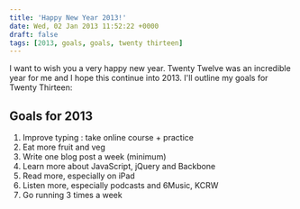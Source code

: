 ```yaml
---
title: 'Happy New Year 2013!'
date: Wed, 02 Jan 2013 11:52:22 +0000
draft: false
tags: [2013, goals, goals, twenty thirteen]
---
```


I want to wish you a very happy new year. Twenty Twelve was an incredible year for me and I hope this continue into 2013. I'll outline my goals for Twenty Thirteen:

Goals for 2013
--------------

1.  Improve typing : take online course + practice
2.  Eat more fruit and veg
3.  Write one blog post a week (minimum)
4.  Learn more about JavaScript, jQuery and Backbone
5.  Read more, especially on iPad
6.  Listen more, especially podcasts and 6Music, KCRW
7.  Go running 3 times a week